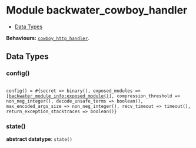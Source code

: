 

# Module backwater_cowboy_handler #
* [Data Types](#types)

__Behaviours:__ [`cowboy_http_handler`](cowboy_http_handler.md).

<a name="types"></a>

## Data Types ##




### <a name="type-config">config()</a> ###


<pre><code>
config() = #{secret =&gt; binary(), exposed_modules =&gt; [<a href="backwater_module_info.md#type-exposed_module">backwater_module_info:exposed_module()</a>], compression_threshold =&gt; non_neg_integer(), decode_unsafe_terms =&gt; boolean(), max_encoded_args_size =&gt; non_neg_integer(), recv_timeout =&gt; timeout(), return_exception_stacktraces =&gt; boolean()}
</code></pre>




### <a name="type-state">state()</a> ###


__abstract datatype__: `state()`

